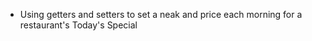 - Using getters and setters to set a neak and price each morning for a restaurant's Today's Special
